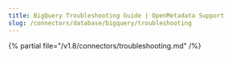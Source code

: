 ```yaml
---
title: BigQuery Troubleshooting Guide | OpenMetadata Support
slug: /connectors/database/bigquery/troubleshooting
---
```


{% partial file="/v1.8/connectors/troubleshooting.md" /%}
